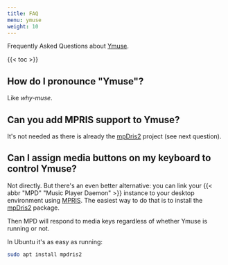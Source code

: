 ```yaml
---
title: FAQ
menu: ymuse
weight: 10
---
```


Frequently Asked Questions about [Ymuse](/software/ymuse).

{{< toc >}}

## How do I pronounce "Ymuse"?

Like *why-muse*.

## Can you add MPRIS support to Ymuse?

It's not needed as there is already the [mpDris2](https://github.com/eonpatapon/mpDris2) project (see next question).

## Can I assign media buttons on my keyboard to control Ymuse?

Not directly. But there's an even better alternative: you can link your {{< abbr "MPD" "Music Player Daemon" >}} instance to your desktop environment using [MPRIS](https://wiki.archlinux.org/title/MPRIS). The easiest way to do that is to install the [mpDris2](https://github.com/eonpatapon/mpDris2) package.

Then MPD will respond to media keys regardless of whether Ymuse is running or not.

In Ubuntu it's as easy as running:

```bash
sudo apt install mpdris2
```
